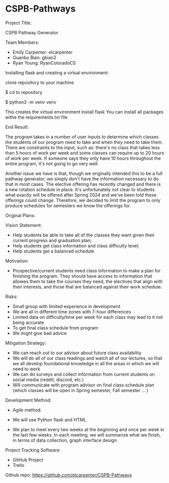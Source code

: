 # CSPB-Pathways

Project Title: 

CSPB Pathway Generator

Team Members:
- Emily Carpenter: elcarpenter 
- Guanbo Bian: gbian2
- Ryan Young: RyanColoradoCS


Installing flask and creating a virtual environment:

clone repository to your machine

$ cd to repository

$ python3 -m venv venv

This creates the virtual environment
Install flask
You can install all packages withe the requirements.txt file

End Result:

The program takes in a number of user inputs to determine which classes the students of our program need to take and when they need to take them. There are constraints to the input, such as: there's no class that takes less than 5 hours of work per week and some classes can require up to 20 hours of work per week. If someone says they only have 10 hours throughout the entire program, it's not going to go very well. 

Another issue we have is that, though we originally intended this to be a full pathway generator, we simply don't have the information necessary to do that in most cases. The elective offering has recently changed and there is a new rotation schedule in place. It's unfortunately not clear to students what exactly will be offered after Spring 2024 and we've been told these offerings could change. Therefore, we decided to limit the program to only produce schedules for semesters we know the offerings for. 

Original Plans:

Vision Statement:

- Help students be able to take all of the classes they want given their current progress and graduation plan;
- Help students get class information and class difficulty level;
- Help students get a balanced schedule 


Motivation:
- Prospective/current students need class information to make a plan for finishing the program. They should have access to information that allowes them to take the courses they need, the electives that align with their interests, and those that are balanced against their work schedule. 


Risks:

- Small group with limited experience in development 
- We are all in different time zones with 7-hour differences
- Limited data on difficulty/time per week for each class may lead to it not being accurate
- To get final class schedule from program
- We might give bad advice 

Mitigation Strategy:
- We can reach out to our advisor about future class availability
- We will do all of our class readings and watch all of our lectures, so that we all develop foundational knowledge in all the areas in which we will need to work 
- We can do surveys and collect information from current students on social media (reddit, discord, etc.)
- Will communicate with program advisor on final class schedule plan (which classes will be open in Spring semester, Fall semester … )


Development Method:
- Agile method. 

- We will use Python flask and HTML.

- We plan to meet every two weeks at the beginning and once per week in the last few weeks. In each meeting, we will summarize what we finish, in terms of data collection, graph interface design.


Project Tracking Software:

- GitHub Project 
- Trello

Github repo: 
https://github.com/elcarpenter/CSPB-Pathways 




